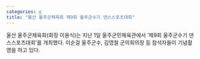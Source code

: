 ```yaml
---
categories: g
title: "울산 울주군체육회 제9회 울주군수기 댄스스포츠대회"
---
```

울산 울주군체육회(회장 이용식)는 지난 1일 울주군민체육관에서 ‘제9회 울주군수기 댄스스포츠대회’를 개최했다. 이순걸 울주군수, 김영철 군의회의장 등 참석자들이 기념촬영을 하고 있다.